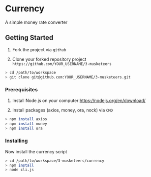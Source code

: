 # Currency

A simple money rate converter

## Getting Started

1. Fork the project via `github`

2. Clone your forked repository project `https://github.com/YOUR_USERNAME/3-musketeers`

```sh
> cd /path/to/workspace
> git clone git@github.com:YOUR_USERNAME/3-musketeers.git
```

### Prerequisites

1. Install Node.js on your computer https://nodejs.org/en/download/

2. Install packages (axios, money, ora, nock) via `CMD`

```sh
> npm install axios
> npm install money
> npm install ora
```

### Installing

Now install the currency script

```sh
> cd /path/to/workspace/3-musketeers/currency
> npm install
> node cli.js
```

